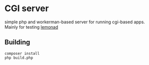 # CGI server

simple php and workerman-based server for running cgi-based apps. Mainly for testing [lemonad](https://github.com/tenmajkl/lemonad)

## Building

```
composer install
php build.php
```
